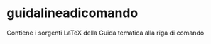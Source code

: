 guidalineadicomando
===================

Contiene i sorgenti LaTeX della Guida tematica alla riga di comando